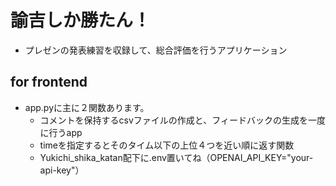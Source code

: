 # 諭吉しか勝たん！
- プレゼンの発表練習を収録して、総合評価を行うアプリケーション

## for frontend
- app.pyに主に２関数あります。
  - コメントを保持するcsvファイルの作成と、フィードバックの生成を一度に行うapp
  - timeを指定するとそのタイム以下の上位４つを近い順に返す関数
  - Yukichi_shika_katan配下に.env置いてね（OPENAI_API_KEY="your-api-key"）
